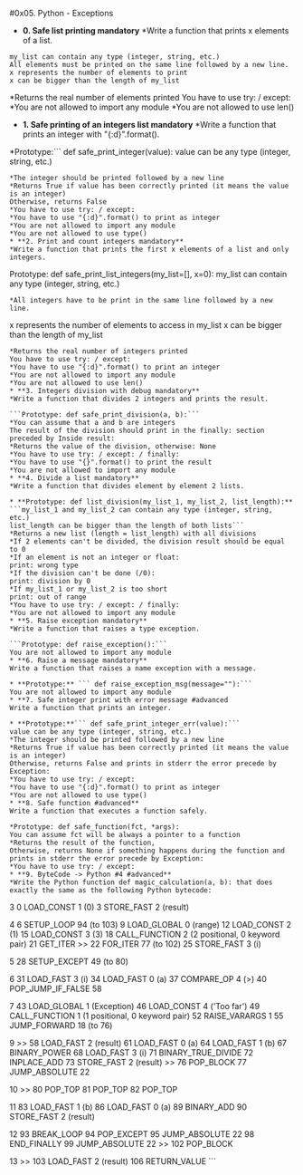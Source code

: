 #0x05. Python - Exceptions
* **0. Safe list printing mandatory**
*Write a function that prints x elements of a list.

```Prototype: def safe_print_list(my_list=[], x=0):
my_list can contain any type (integer, string, etc.)
All elements must be printed on the same line followed by a new line.
x represents the number of elements to print
x can be bigger than the length of my_list
```
*Returns the real number of elements printed
You have to use try: / except:
*You are not allowed to import any module
*You are not allowed to use len()
* **1. Safe printing of an integers list mandatory**
*Write a function that prints an integer with "{:d}".format().

*Prototype:``` def safe_print_integer(value):
value can be any type (integer, string, etc.)
```
*The integer should be printed followed by a new line
*Returns True if value has been correctly printed (it means the value is an integer)
Otherwise, returns False
*You have to use try: / except:
*You have to use "{:d}".format() to print as integer
*You are not allowed to import any module
*You are not allowed to use type()
* **2. Print and count integers mandatory**
*Write a function that prints the first x elements of a list and only integers.
```
Prototype: def safe_print_list_integers(my_list=[], x=0):
my_list can contain any type (integer, string, etc.)
```
*All integers have to be print in the same line followed by a new line.
```
x represents the number of elements to access in my_list
x can be bigger than the length of my_list
```
*Returns the real number of integers printed
You have to use try: / except:
*You have to use "{:d}".format() to print an integer
*You are not allowed to import any module
*You are not allowed to use len()
* **3. Integers division with debug mandatory**
*Write a function that divides 2 integers and prints the result.

```Prototype: def safe_print_division(a, b):```
*You can assume that a and b are integers
The result of the division should print in the finally: section preceded by Inside result:
*Returns the value of the division, otherwise: None
*You have to use try: / except: / finally:
*You have to use "{}".format() to print the result
*You are not allowed to import any module
* **4. Divide a list mandatory**
*Write a function that divides element by element 2 lists.

* **Prototype: def list_division(my_list_1, my_list_2, list_length):**
```my_list_1 and my_list_2 can contain any type (integer, string, etc.)
list_length can be bigger than the length of both lists```
*Returns a new list (length = list_length) with all divisions
*If 2 elements can't be divided, the division result should be equal to 0
*If an element is not an integer or float:
print: wrong type
*If the division can't be done (/0):
print: division by 0
*If my_list_1 or my_list_2 is too short
print: out of range
*You have to use try: / except: / finally:
*You are not allowed to import any module
* **5. Raise exception mandatory**
*Write a function that raises a type exception.

```Prototype: def raise_exception():```
You are not allowed to import any module
* **6. Raise a message mandatory**
Write a function that raises a name exception with a message.

* **Prototype:** ``` def raise_exception_msg(message=""):```
You are not allowed to import any module
* **7. Safe integer print with error message #advanced
Write a function that prints an integer.

* **Prototype:**``` def safe_print_integer_err(value):```
value can be any type (integer, string, etc.)
*The integer should be printed followed by a new line
*Returns True if value has been correctly printed (it means the value is an integer)
Otherwise, returns False and prints in stderr the error precede by Exception:
*You have to use try: / except:
*You have to use "{:d}".format() to print as integer
*You are not allowed to use type()
* **8. Safe function #advanced**
Write a function that executes a function safely.

*Prototype: def safe_function(fct, *args):
You can assume fct will be always a pointer to a function
*Returns the result of the function,
Otherwise, returns None if something happens during the function and prints in stderr the error precede by Exception:
*You have to use try: / except:
* **9. ByteCode -> Python #4 #advanced**
*Write the Python function def magic_calculation(a, b): that does exactly the same as the following Python bytecode:
```
  3           0 LOAD_CONST               1 (0)
              3 STORE_FAST               2 (result)

  4           6 SETUP_LOOP              94 (to 103)
              9 LOAD_GLOBAL              0 (range)
             12 LOAD_CONST               2 (1)
             15 LOAD_CONST               3 (3)
             18 CALL_FUNCTION            2 (2 positional, 0 keyword pair)
             21 GET_ITER
        >>   22 FOR_ITER                77 (to 102)
             25 STORE_FAST               3 (i)

  5          28 SETUP_EXCEPT            49 (to 80)

  6          31 LOAD_FAST                3 (i)
             34 LOAD_FAST                0 (a)
             37 COMPARE_OP               4 (>)
             40 POP_JUMP_IF_FALSE       58

  7          43 LOAD_GLOBAL              1 (Exception)
             46 LOAD_CONST               4 ('Too far')
             49 CALL_FUNCTION            1 (1 positional, 0 keyword pair)
             52 RAISE_VARARGS            1
             55 JUMP_FORWARD            18 (to 76)

  9     >>   58 LOAD_FAST                2 (result)
             61 LOAD_FAST                0 (a)
             64 LOAD_FAST                1 (b)
             67 BINARY_POWER
             68 LOAD_FAST                3 (i)
             71 BINARY_TRUE_DIVIDE
             72 INPLACE_ADD
             73 STORE_FAST               2 (result)
        >>   76 POP_BLOCK
             77 JUMP_ABSOLUTE           22

 10     >>   80 POP_TOP
             81 POP_TOP
             82 POP_TOP

 11          83 LOAD_FAST                1 (b)
             86 LOAD_FAST                0 (a)
             89 BINARY_ADD
             90 STORE_FAST               2 (result)

 12          93 BREAK_LOOP
             94 POP_EXCEPT
             95 JUMP_ABSOLUTE           22
             98 END_FINALLY
             99 JUMP_ABSOLUTE           22
        >>  102 POP_BLOCK

 13     >>  103 LOAD_FAST                2 (result)
            106 RETURN_VALUE
	    ```